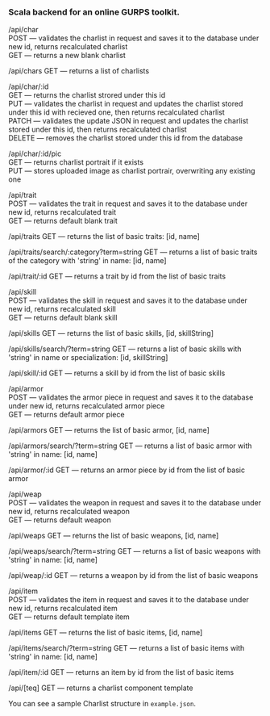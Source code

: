 <h3>Scala backend for an online GURPS toolkit.</h3>

<p>/api/char
<br>POST — validates the charlist in request and saves it to the database under new id, returns recalculated charlist 
<br>GET — returns a new blank charlist</p>
<p>/api/chars GET — returns a list of charlists</p>
<p>/api/char/:id
<br>GET — returns the charlist strored under this id
<br>PUT — validates the charlist in request and updates the charlist stored under this id with recieved one, then 
returns recalculated charlist
<br>PATCH — validates the update JSON in request and updates the charlist stored under this id, then returns 
recalculated charlist
<br>DELETE — removes the charlist stored under this id from the database</p>
<p>/api/char/:id/pic
<br>GET — returns charlist portrait if it exists
<br>PUT — stores uploaded image as charlist portrair, overwriting any existing one</p>
<p>/api/trait
<br>POST — validates the trait in request and saves it to the database under new id, returns recalculated trait
<br>GET — returns default blank trait</p>
<p>/api/traits GET — returns the list of basic traits: [id, name]</p>
<p>/api/traits/search/:category?term=string GET — returns a list of basic traits of the category with 'string' in name: 
[id, name]</p> 
<p>/api/trait/:id GET — returns a trait by id from the list of basic traits</p>
<p>/api/skill
<br>POST — validates the skill in request and saves it to the database under new id, returns recalculated skill
<br>GET — returns default blank skill</p>
<p>/api/skills GET — returns the list of basic skills, [id, skillString]</p>
<p>/api/skills/search/?term=string GET — returns a list of basic skills with 'string' in name or specialization: [id, 
skillString]</p>
<p>/api/skill/:id GET — returns a skill by id from the list of basic skills</p>
<p>/api/armor
<br>POST — validates the armor piece in request and saves it to the database under new id, returns recalculated armor
piece
<br>GET — returns default armor piece</p>
<p>/api/armors GET — returns the list of basic armor, [id, name]</p>
<p>/api/armors/search/?term=string GET — returns a list of basic armor with 'string' in name: [id, name]</p>
<p>/api/armor/:id GET — returns an armor piece by id from the list of basic armor</p>
<p>/api/weap
<br>POST — validates the weapon in request and saves it to the database under new id, returns recalculated weapon
<br>GET — returns default weapon</p>
<p>/api/weaps GET — returns the list of basic weapons, [id, name]</p>
<p>/api/weaps/search/?term=string GET — returns a list of basic weapons with 'string' in name: [id, name]</p>
<p>/api/weap/:id GET — returns a weapon by id from the list of basic weapons</p>
<p>/api/item
<br>POST — validates the item in request and saves it to the database under new id, returns recalculated item
<br>GET — returns default template item</p>
<p>/api/items GET — returns the list of basic items, [id, name]</p>
<p>/api/items/search/?term=string GET — returns a list of basic items with 'string' in name: [id, name]</p>
<p>/api/item/:id GET — returns an item by id from the list of basic items</p>
<p>/api/[teq] GET — returns a charlist component template</p>
<p>You can see a sample Charlist structure in <code>example.json</code>.</p>